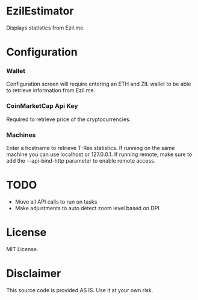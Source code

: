 # EzilEstimator
Displays statistics from Ezil.me.

# Configuration
### Wallet
Configuration screen will require entering an ETH and ZIL wallet to be able to retrieve information from Ezil.me.

### CoinMarketCap Api Key
Required to retrieve price of the cryptocurrencies.

### Machines
Enter a hostname to retrieve T-Rex statistics. If running on the same machine you can use localhost or 127.0.0.1. If running remote, make sure to add the --api-bind-http parameter to enable remote access.

# TODO
* Move all API calls to run on tasks 
* Make adjustments to auto detect zoom level based on DPI

# License
MIT License. 

# Disclaimer
This source code is provided AS IS. Use it at your own risk. 
